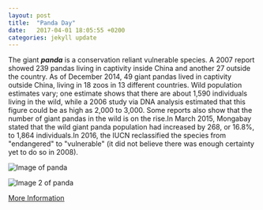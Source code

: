 ```yaml
---
layout: post
title:  "Panda Day"
date:   2017-04-01 18:05:55 +0200
categories: jekyll update
---
```

The giant ***panda*** is a conservation reliant vulnerable species. A 2007 report showed 239 pandas living in captivity inside China and another 27 outside the country. As of December 2014, 49 giant pandas lived in captivity outside China, living in 18 zoos in 13 different countries. Wild population estimates vary; one estimate shows that there are about 1,590 individuals living in the wild, while a 2006 study via DNA analysis estimated that this figure could be as high as 2,000 to 3,000. Some reports also show that the number of giant pandas in the wild is on the rise.In March 2015, Mongabay stated that the wild giant panda population had increased by 268, or 16.8%, to 1,864 individuals.In 2016, the IUCN reclassified the species from "endangered" to "vulnerable" (it did not believe there was enough certainty yet to do so in 2008).

![Image of panda](https://upload.wikimedia.org/wikipedia/commons/8/8d/Lightmatter_panda.jpg)

![Image 2 of panda](https://upload.wikimedia.org/wikipedia/commons/thumb/0/0f/Grosser_Panda.JPG/1024px-Grosser_Panda.JPG)

[More Information][panda]

[panda]: https://es.wikipedia.org/wiki/Ailuropoda_melanoleuca
